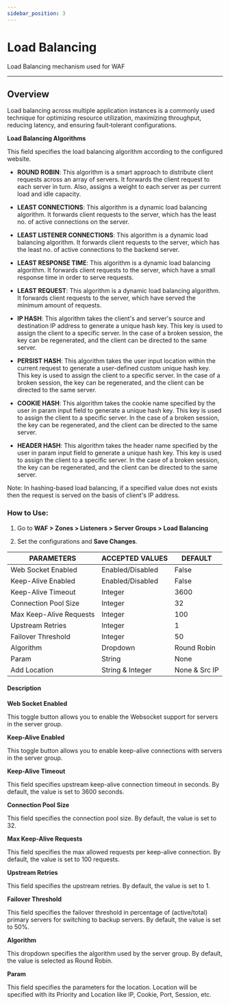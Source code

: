 ```yaml
---
sidebar_position: 3
---
```

# Load Balancing

Load Balancing mechanism used for WAF

---

## Overview

Load balancing across multiple application instances is a commonly used technique for optimizing resource utilization, maximizing throughput, reducing latency, and ensuring fault‑tolerant configurations.

**Load Balancing Algorithms**

This field specifies the load balancing algorithm according to the configured website.

- **ROUND ROBIN**: This algorithm is a smart approach to distribute client requests across an array of servers. It forwards the client request to each server in turn. Also, assigns a weight to each server as per current load and idle capacity.

- **LEAST CONNECTIONS**: This algorithm is a dynamic load balancing algorithm. It forwards client requests to the server, which has the least no. of active connections on the server.

- **LEAST LISTENER CONNECTIONS**: This algorithm is a dynamic load balancing algorithm. It forwards client requests to the server, which has the least no. of active connections to the backend server.

- **LEAST RESPONSE TIME**: This algorithm is a dynamic load balancing algorithm. It forwards client requests to the server, which have a small response time in order to serve requests.

- **LEAST REQUEST**: This algorithm is a dynamic load balancing algorithm. It forwards client requests to the server, which have served the minimum amount of requests.

- **IP HASH**: This algorithm takes the client's and server's source and destination IP address to generate a unique hash key. This key is used to assign the client to a specific server. In the case of a broken session, the key can be regenerated, and the client can be directed to the same server. 

- **PERSIST HASH**: This algorithm takes the user input location within the current request to generate a user-defined custom unique hash key. This key is used to assign the client to a specific server. In the case of a broken session, the key can be regenerated, and the client can be directed to the same server. 

- **COOKIE HASH**: This algorithm takes the cookie name specified by the user in param input field to generate a unique hash key. This key is used to assign the client to a specific server. In the case of a broken session, the key can be regenerated, and the client can be directed to the same server. 

- **HEADER HASH**: This algorithm takes the header name specified by the user in param input field to generate a unique hash key. This key is used to assign the client to a specific server. In the case of a broken session, the key can be regenerated, and the client can be directed to the same server. 

Note: In hashing-based load balancing,  if a specified value does not exists then the request is served on the basis of client's IP address.

### How to Use:

1. Go to **WAF > Zones > Listeners > Server Groups > Load Balancing**

2. Set the configurations and **Save Changes**.

| PARAMETERS              | ACCEPTED VALUES  | DEFAULT       |
|-------------------------|------------------|---------------|
| Web Socket Enabled      | Enabled/Disabled | False         |
| Keep-Alive Enabled      | Enabled/Disabled | False         |
| Keep-Alive Timeout      | Integer          | 3600          |
| Connection Pool Size    | Integer          | 32            |
| Max Keep-Alive Requests | Integer          | 100           |
| Upstream Retries        | Integer          | 1             |
| Failover Threshold      | Integer          | 50            |
| Algorithm               | Dropdown         | Round Robin   |
| Param                   | String           | None          |
| Add Location            | String & Integer | None & Src IP |

#### Description

**Web Socket Enabled**

This toggle button allows you to enable the Websocket support for servers in the server group.

**Keep-Alive Enabled**

This toggle button allows you to enable keep-alive connections with servers in the server group.

**Keep-Alive Timeout**

This field specifies upstream keep-alive connection timeout in seconds. By default, the value is set to 3600 seconds.

**Connection Pool Size**

This field specifies the connection pool size. By default, the value is set to 32.

**Max Keep-Alive Requests**

This field specifies the max allowed requests per keep-alive connection. By default, the value is set to 100 requests.

**Upstream Retries**

This field specifies the upstream retries. By default, the value is set to 1.

**Failover Threshold**

This field specifies the failover threshold in percentage of (active/total) primary servers for switching to backup servers. By default, the value is set to 50%.

**Algorithm**

This dropdown specifies the algorithm used by the server group. By default, the value is selected as Round Robin.

**Param**

This field specifies the parameters for the location. Location will be specified with its Priority and Location like IP, Cookie, Port, Session, etc.
